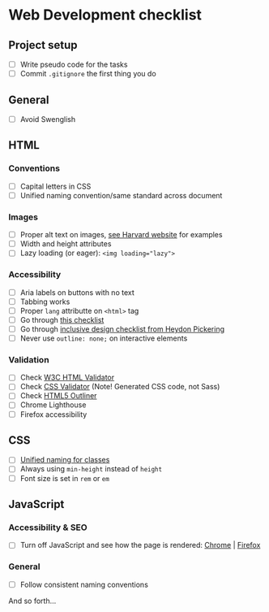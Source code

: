 # Web Development checklist


## Project setup
- [ ] Write pseudo code for the tasks
- [ ] Commit `.gitignore` the first thing you do

## General
- [ ] Avoid Swenglish

## HTML
### Conventions
- [ ] Capital letters in CSS
- [ ] Unified naming convention/same standard across document

### Images
- [ ] Proper alt text on images, [see Harvard website](https://accessibility.huit.harvard.edu/describe-content-images) for examples
- [ ] Width and height attributes
- [ ] Lazy loading (or eager): `<img loading="lazy">`

### Accessibility
- [ ] Aria labels on buttons with no text
- [ ] Tabbing works
- [ ] Proper `lang` attributte on `<html>` tag
- [ ] Go through [this checklist](https://www.a11yproject.com/checklist/)
- [ ] Go through [inclusive design checklist from Heydon Pickering](https://github.com/Heydon/inclusive-design-checklist)
- [ ] Never use `outline: none;` on interactive elements

### Validation
- [ ] Check [W3C HTML Validator](https://validator.w3.org/#validate_by_input)
- [ ] Check [CSS Validator](https://jigsaw.w3.org/css-validator/#validate_by_input) (Note! Generated CSS code, not Sass)
- [ ] Check [HTML5 Outliner](https://gsnedders.html5.org/outliner/)
- [ ] Chrome Lighthouse
- [ ] Firefox accessibility

## CSS
- [ ] [Unified naming for classes](https://en.wikipedia.org/wiki/Naming_convention_(programming)#Examples_of_multiple-word_identifier_formats)
- [ ] Always using `min-height` instead of `height`
- [ ] Font size is set in `rem` or `em`

## JavaScript

### Accessibility & SEO
- [ ] Turn off JavaScript and see how the page is rendered: [Chrome](https://developer.chrome.com/docs/devtools/javascript/disable) | [Firefox](https://support.mozilla.org/en-US/kb/javascript-settings-for-interactive-web-pages#w_for-advanced-users)

### General
- [ ] Follow consistent naming conventions


And so forth…
